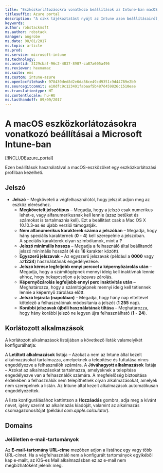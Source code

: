```yaml
---
title: "Eszközkorlátozásokra vonatkozó beállítások az Intune-ban macOS esetén"
titlesuffix: Azure portal
description: "A cikk tájékoztatást nyújt az Intune azon beállításairól, amelyekkel szabályozhatók az eszközbeállítások, illetve a funkciók köre a macOS-eszközökön."
keywords: 
author: robstackmsft
ms.author: robstack
manager: angrobe
ms.date: 08/01/2017
ms.topic: article
ms.prod: 
ms.service: microsoft-intune
ms.technology: 
ms.assetid: 3129cbaf-96c2-4837-8907-ca87a605a496
ms.reviewer: heenamac
ms.suite: ems
ms.custom: intune-azure
ms.openlocfilehash: 978430ded8d2e6da36ce49cd9351c9d44789e2b0
ms.sourcegitcommit: e10dfc9c123401fabaaf5b487d459826c1510eae
ms.translationtype: HT
ms.contentlocale: hu-HU
ms.lasthandoff: 09/09/2017
---
```

# <a name="macos-device-restriction-settings-in-microsoft-intune"></a>A macOS eszközkorlátozásokra vonatkozó beállításai a Microsoft Intune-ban

[!INCLUDE[azure_portal](./includes/azure_portal.md)]

Ezen beállítások használatával a macOS-eszközöket egy eszközkorlátozási profilban kezelheti.

## <a name="password"></a>Jelszó
-   **Jelszó** – Megköveteli a végfelhasználótól, hogy jelszót adjon meg az eszköz eléréséhez.
    -   **Megkövetelt jelszótípus** – Megadja, hogy a jelszó csak numerikus lehet-e, vagy alfanumerikusnak kell lennie (azaz betűket és számokat is tartalmaznia kell). Ezt a beállítást csak a Mac OS X 10.10.3-as és újabb verziói támogatják.
    -   **Nem alfanumerikus karakterek száma a jelszóban** – Megadja, hogy hány speciális karakternek (**0** - **4**) kell szerepelnie a jelszóban.<br>A speciális karakterek olyan szimbólumok, mint a **?**
    -   **Jelszó minimális hossza** – Megadja a felhasználó által beállítandó jelszó minimális hosszát (**4** és **16** karakter között).
    -   **Egyszerű jelszavak** – Az egyszerű jelszavak (például a **0000** vagy az**1234**) használatának engedélyezése.
    -   **Jelszó kérése legfeljebb ennyi perccel a képernyőzárolás után** – Megadja, hogy a számítógépnek mennyi ideig kell inaktívnak lennie ahhoz, hogy bekapcsoljon a jelszavas zárolás.
    -   **Képernyőzárolás legfeljebb ennyi perc inaktivitás után** – Meghatározza, hogy a számítógépnek mennyi ideig kell tétlennek lennie a képernyő zárolása előtt.
    -   **Jelszó lejárata (napokban)** – Megadja, hogy hány nap elteltével kötelező a felhasználónak módosítania a jelszót (**1** **255** nap).
    -   **Korábbi jelszavak újbóli használatának tiltása** – Meghatározza, hogy hány korábbi jelszó ne legyen újra felhasználható (**1** - **24**).

## <a name="restricted-apps"></a>Korlátozott alkalmazások

A korlátozott alkalmazások listájában a következő listák valamelyikét konfigurálhatja:

A **Letiltott alkalmazások** listája – Azokat a nem az Intune által kezelt alkalmazásokat tartalmazza, amelyeknek a telepítése és futtatása nincs engedélyezve a felhasználók számára.
A **Jóváhagyott alkalmazások** listája – Azokat az alkalmazásokat tartalmazza, amelyeknek a telepítése engedélyezve van a felhasználók számára. A megfelelőség biztosítása érdekében a felhasználók nem telepíthetnek olyan alkalmazásokat, amelyek nem szerepelnek a listán. Az Intune által kezelt alkalmazások automatikusan engedélyezettek.

A lista konfigurálásához kattintson a **Hozzáadás** gombra, adja meg a kívánt nevet, igény szerint az alkalmazás kiadóját, valamint az alkalmazás csomagazonosítóját (például *com.apple.calculator*).

## <a name="domains"></a>Domains

### <a name="unmarked-email-domains"></a>Jelöletlen e-mail-tartományok

Az **E-mail-tartomány URL-címe** mezőben adjon a listához egy vagy több URL-címet. Ha a végfelhasználó nem a konfigurált tartományok egyikéből kap e-mailt, az iOS-es Mail alkalmazásban ez az e-mail nem megbízhatóként jelenik meg.

